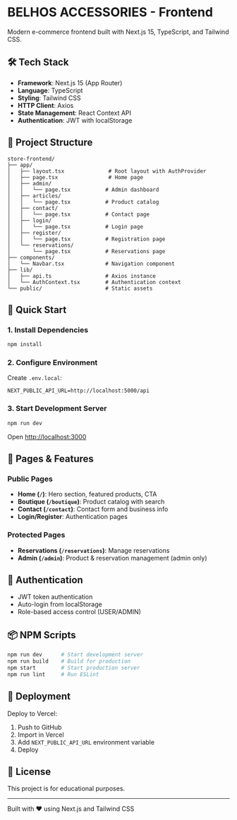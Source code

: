 # BELHOS ACCESSORIES - Frontend

Modern e-commerce frontend built with Next.js 15, TypeScript, and Tailwind CSS.

## 🛠️ Tech Stack

- **Framework**: Next.js 15 (App Router)
- **Language**: TypeScript
- **Styling**: Tailwind CSS
- **HTTP Client**: Axios
- **State Management**: React Context API
- **Authentication**: JWT with localStorage

## 📁 Project Structure

```
store-frontend/
├── app/
│   ├── layout.tsx              # Root layout with AuthProvider
│   ├── page.tsx                # Home page
│   ├── admin/
│   │   └── page.tsx           # Admin dashboard
│   ├── articles/
│   │   └── page.tsx           # Product catalog
│   ├── contact/
│   │   └── page.tsx           # Contact page
│   ├── login/
│   │   └── page.tsx           # Login page
│   ├── register/
│   │   └── page.tsx           # Registration page
│   └── reservations/
│       └── page.tsx           # Reservations page
├── components/
│   └── Navbar.tsx             # Navigation component
├── lib/
│   ├── api.ts                 # Axios instance
│   └── AuthContext.tsx        # Authentication context
└── public/                    # Static assets
```

## 🚀 Quick Start

### 1. Install Dependencies

```bash
npm install
```

### 2. Configure Environment

Create `.env.local`:

```env
NEXT_PUBLIC_API_URL=http://localhost:5000/api
```

### 3. Start Development Server

```bash
npm run dev
```

Open [http://localhost:3000](http://localhost:3000)

## 📱 Pages & Features

### Public Pages

- **Home (`/`)**: Hero section, featured products, CTA
- **Boutique (`/boutique`)**: Product catalog with search
- **Contact (`/contact`)**: Contact form and business info
- **Login/Register**: Authentication pages

### Protected Pages

- **Reservations (`/reservations`)**: Manage reservations
- **Admin (`/admin`)**: Product & reservation management (admin only)

## 🔐 Authentication

- JWT token authentication
- Auto-login from localStorage
- Role-based access control (USER/ADMIN)

## 📦 NPM Scripts

```bash
npm run dev      # Start development server
npm run build    # Build for production
npm start        # Start production server
npm run lint     # Run ESLint
```

## 🚀 Deployment

Deploy to Vercel:
1. Push to GitHub
2. Import in Vercel
3. Add `NEXT_PUBLIC_API_URL` environment variable
4. Deploy

## 📄 License

This project is for educational purposes.

---

Built with ❤️ using Next.js and Tailwind CSS
